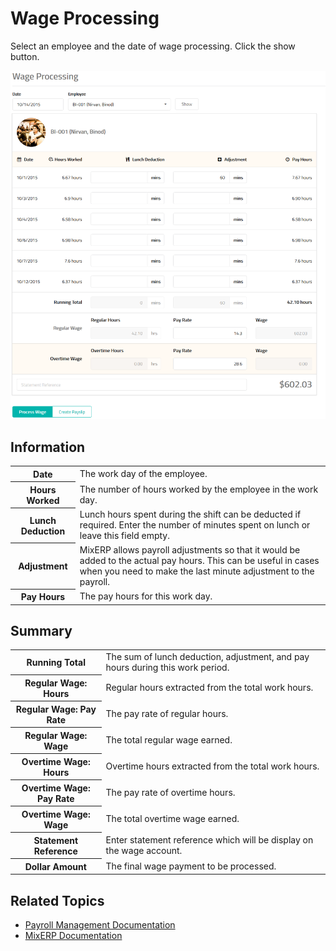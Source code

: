 # Wage Processing

Select an employee and the date of wage processing. Click the show button.

![Wages](images/wages.png)

## Information

<table class="ui padded compact attached small blue table">
    <tr>
        <th>
            Date
        </th>
        <td>
            The work day of the employee.
        </td>
    </tr>
    <tr>
        <th>
            Hours Worked
        </th>
        <td>
            The number of hours worked by the employee in the work day.
        </td>
    </tr>
    <tr>
        <th>
            Lunch Deduction
        </th>
        <td>
            Lunch hours spent during the shift can be deducted if required.
            Enter the number of minutes spent on lunch or leave this field empty.
        </td>
    </tr>
    <tr>
        <th>
            Adjustment
        </th>
        <td>
            MixERP allows payroll adjustments so that it would be
            added to the actual pay hours.
            This can be useful in cases when you need to make
            the last minute adjustment to the payroll.
        </td>
    </tr>
    <tr>
        <th>
            Pay Hours
        </th>
        <td>
            The pay hours for this work day.
        </td>
    </tr>
</table>

## Summary

<table class="ui padded compact attached small blue table">
    <tr>
        <th>
            Running Total
        </th>
        <td>
            The sum of lunch deduction, adjustment, and pay hours
            during this work period.
        </td>
    </tr>
    <tr>
        <th>
            Regular Wage: Hours
        </th>
        <td>
            Regular hours extracted from the total work hours.
        </td>
    </tr>
    <tr>
        <th>Regular Wage: Pay Rate
        </th>
        <td>The pay rate of regular hours.
        </td>
    </tr>
    <tr>
        <th>Regular Wage: Wage
        </th>
        <td>The total regular wage earned.
        </td>
    </tr>
    <tr>
        <th>
            Overtime Wage: Hours
        </th>
        <td>
            Overtime hours extracted from the total work hours.
        </td>
    </tr>
    <tr>
        <th>Overtime Wage: Pay Rate
        </th>
        <td>The pay rate of overtime hours.
        </td>
    </tr>
    <tr>
        <th>Overtime Wage: Wage
        </th>
        <td>The total overtime wage earned.
        </td>
    </tr>
    <tr>
        <th>Statement Reference
        </th>
        <td>
            Enter statement reference which will be display on the wage
            account.
        </td>
    </tr>
    <tr>
        <th>Dollar Amount
        </th>
        <td>The final wage payment to be processed.
        </td>
    </tr>
</table>


## Related Topics
* [Payroll Management Documentation](index.md)
* [MixERP Documentation](../index.md)
